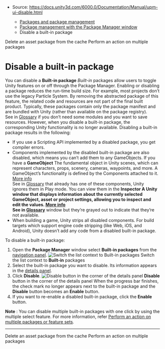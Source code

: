 * Source: https://docs.unity3d.com/6000.0/Documentation/Manual/upm-ui-disable.html

  * [Packages and package management](https://docs.unity3d.com/6000.0/Documentation/Manual/PackagesList.html)
  * [Package management with the Package Manager window](https://docs.unity3d.com/6000.0/Documentation/Manual/managing-packages-window.html)
  * Disable a built-in package


[](https://docs.unity3d.com/6000.0/Documentation/Manual/upm-del-pkg-as-cache.html)
Delete an asset package from the cache
[](https://docs.unity3d.com/6000.0/Documentation/Manual/upm-ui-multi.html)
Perform an action on multiple packages
# Disable a built-in package
You can disable a **Built-in package** _Built-in_ packages allow users to toggle Unity features on or off through the Package Manager. Enabling or disabling a package reduces the run-time build size. For example, most projects don’t use the legacy Particle System. By removing the abstracted package of this feature, the related code and resources are not part of the final built product. Typically, these packages contain only the package manifest and are bundled with Unity (rather than available on the package registry).  
See in [Glossary](https://docs.unity3d.com/6000.0/Documentation/Manual/Glossary.html#Built-inpackage) if you don’t need some modules and you want to save resources. However, when you disable a built-in package, the corresponding Unity functionality is no longer available. 
Disabling a built-in package results in the following:
  * If you use a Scripting API implemented by a disabled package, you get compiler errors.
  * Components implemented by the disabled built-in package are also disabled, which means you can’t add them to any GameObjects. If you have a **GameObject** The fundamental object in Unity scenes, which can represent characters, props, scenery, cameras, waypoints, and more. A GameObject’s functionality is defined by the Components attached to it. [More info](https://docs.unity3d.com/6000.0/Documentation/Manual/class-GameObject.html)  
See in [Glossary](https://docs.unity3d.com/6000.0/Documentation/Manual/Glossary.html#GameObject) that already has one of these components, Unity ignores them in Play mode. You can view them in the ****Inspector** A Unity window that displays information about the currently selected GameObject, asset or project settings, allowing you to inspect and edit the values. [More info](https://docs.unity3d.com/6000.0/Documentation/Manual/UsingTheInspector.html)  
See in [Glossary](https://docs.unity3d.com/6000.0/Documentation/Manual/Glossary.html#Inspector)** window but they’re grayed out to indicate that they’re not available.
  * When building a game, Unity strips all disabled components. For build targets which support engine code stripping (like Web, iOS, and Android), Unity doesn’t add any code from a disabled built-in package.


To disable a built-in package:
  1. Open the **Package Manager** window select **Built-in packages** from the [navigation panel](https://docs.unity3d.com/6000.0/Documentation/Manual/upm-ui-nav.html).
![Switch the list context to Built-in packages](https://docs.unity3d.com/6000.0/Documentation/uploads/Main/upm-ui-builtin.png) Switch the list context to **Built-in** packages
  2. Select the built-in package you want to disable. Its information appears in the [details panel](https://docs.unity3d.com/6000.0/Documentation/Manual/upm-ui-details.html).
  3. Click **Disable**. 
![Disable button in the corner of the details panel](https://docs.unity3d.com/6000.0/Documentation/uploads/Main/upm-ui-disable.png) **Disable** button in the corner of the details panel
When the progress bar finishes, the check mark no longer appears next to the built-in package and the **Disable** button becomes an **Enable** button.
  4. If you want to re-enable a disabled built-in package, click the **Enable** button.


**Note** : You can disable multiple built-in packages with one click by using the multiple select feature. For more information, refer [Perform an action on multiple packages or feature sets](https://docs.unity3d.com/6000.0/Documentation/Manual/upm-ui-multi.html).
* * *
[](https://docs.unity3d.com/6000.0/Documentation/Manual/upm-del-pkg-as-cache.html)
Delete an asset package from the cache
[](https://docs.unity3d.com/6000.0/Documentation/Manual/upm-ui-multi.html)
Perform an action on multiple packages
